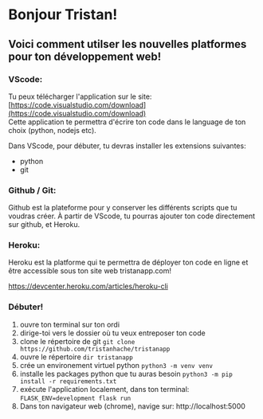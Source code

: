 # Bonjour Tristan!  
## Voici comment utilser les nouvelles platformes pour ton développement web!  
  
### VScode:  
Tu peux télécharger l'application sur le site: [https://code.visualstudio.com/download](https://code.visualstudio.com/download)  
Cette application te permettra d'écrire ton code dans le language de ton choix (python, nodejs etc).  
  
Dans VScode, pour débuter, tu devras installer les extensions suivantes:  
- python  
- git  
  
### Github / Git:  
Github est la plateforme pour y conserver les différents scripts que tu voudras créer. À partir de VScode, tu pourras ajouter ton code directement sur github, et Heroku.  



  
### Heroku:
Heroku est la platforme qui te permettra de déployer ton code en ligne et être accessible sous ton site web tristanapp.com!

https://devcenter.heroku.com/articles/heroku-cli


### Débuter!

1. ouvre ton terminal sur ton ordi
2. dirige-toi vers le dossier où tu veux entreposer ton code
3. clone le répertoire de git
	 `git clone https://github.com/tristanhache/tristanapp`	
4. ouvre le répertoire
	`dir tristanapp`
5. crée un environement virtuel python
	`python3 -m venv venv`
6. installe les packages python que tu auras besoin
	`python3 -m pip install -r requirements.txt`
7. exécute l'application localement, dans ton terminal:
	`FLASK_ENV=development flask run`
8. Dans ton navigateur web (chrome), navige sur:
	 http://localhost:5000

